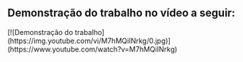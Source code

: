 <h2> Demonstração do trabalho no vídeo a seguir:</h2>
[![Demonstração do trabalho](https://img.youtube.com/vi/M7hMQiINrkg/0.jpg)](https://www.youtube.com/watch?v=M7hMQiINrkg)
